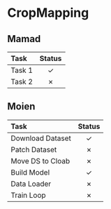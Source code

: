 
# CropMapping

<!-- 
Cehck sign: &#10003;
Cehck sign: &#10007; 
-->

## Mamad
| Task | Status |
|:--- |:---:|
| Task 1 | &#10003; |
| Task 2 | &#10007; |

## Moien
| Task | Status |
|:---  |:---: |
| Download Dataset | &#10003;  |
| Patch Dataset | &#10007;  |
| Move DS to Cloab | &#10007;  |
| Build Model | &#10003; |
| Data Loader | &#10007; |
| Train Loop | &#10007; |


